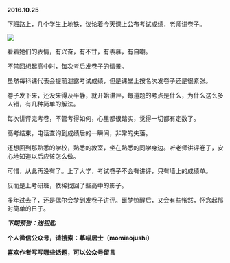 
          
            
**2016.10.25**

下班路上，几个学生上地铁，议论着今天课上公布考试成绩，老师讲卷子。



![](//upload-images.jianshu.io/upload_images/51001-372ccc02a4fdf52d.jpg)




看着她们的表情，有兴奋，有不甘，有羡慕，有自嘲。

不禁回想起高中时，每次考后发卷子的情景。

虽然每科课代表会提前泄露考试成绩，但是课堂上按名次发卷子还是很紧张。

卷子发下来，还没来得及平静，就开始讲评，每道题的考点是什么，为什么这么多人错，有几种简单的解法。

每次讲评完考卷，不管考得如何，心里都很踏实，觉得一切都有定数了。

高考结束，电话查询到成绩后的一瞬间，非常的失落。

还想回到那熟悉的学校，熟悉的教室，坐在熟悉的同学身边。听老师讲评卷子，安心地知道以后应该怎么做。

可惜，从此再没有了。上了大学，考试卷子不会有讲评，只有墙上的成绩单。

反而是上考研班，依稀找回了些高中的影子。

多年过去了，还是偶尔会梦到发卷子讲评。噩梦惊醒后，又会有些怅然，怀念起那时简单的日子。


***下期预告：送钥匙***


**个人微信公众号，请搜索：摹喵居士（momiaojushi）**

**喜欢作者写写哪些话题，可以公众号留言**

          
        